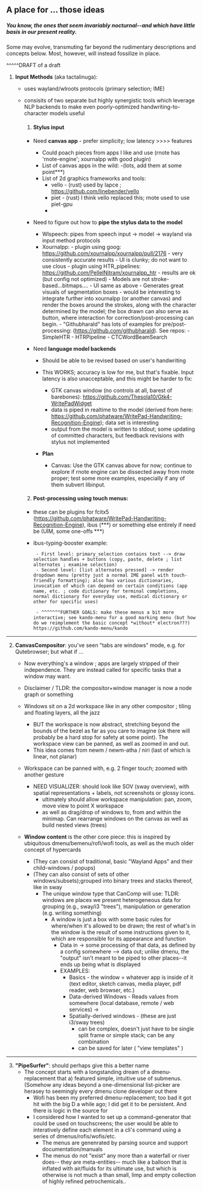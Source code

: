 ## A place for ... those ideas
##### You know, the ones that seem invariably nocturnal--and which have little basis in our present reality. 
Some may evolve, transmuting far beyond the rudimentary descriptions and concepts below. Most, however, will instead fossilize in place.

^^^^^DRAFT of a draft

1) **Input Methods** (aka tactalinuga):
   - uses wayland/wlroots protocols (primary selection; IME)
   - consisits of two separate but highly synergistic tools which leverage NLP backends to make even poorly-optimized handwriting-to-character models useful
     
       1) #### Stylus input 
        - Need **canvas app** - prefer simplicity; low latency >>>> features
          - Could poach pieces from apps I like and use (rnote has 'rnote-engine'; xournalpp with good plugin)
          - List of canvas apps in the wild:
              -(lots, add them at some point***)
          - List of 2d graphics frameworks and tools:
              - vello - (rust) used by lapce ; https://github.com/linebender/vello
              - piet - (rust) I think vello replaced this; rnote used to use piet-gpu
              - 
              
        - Need to figure out how to **pipe the stylus data to the model**
            - Wlspeech: pipes from speech input -> model -> wayland via input method protocols
            - Xournalpp:
                  - plugin using goog: https://github.com/xournalpp/xournalpp/pull/2176
                    - very consistently accurate results
                    - UI is clunky; do not want to use clous
                  - plugin using HTR_pipelines: https://github.com/PellelNitram/xournalpp_htr
                    - results are ok (but config not optimized)
                    - Models are not stroke-based...bitmaps....
                    - UI same as above
                    - Generates great visuals of segmentation boxes
                       - would be interesting to integrate further into xournalpp (or another canvas) and render the boxes around the strokes, along with the character determined by the model; the box drawn can also serve as button, where interaction for correction/post-processing can begin.
                    - "Githubharald" has lots of examples for pre/post-processing: (https://github.com/githubharald). See repos:
                       - SimpleHTR
                       - HTRPipeline
                       - CTCWordBeamSearch
    
        - Need **language model backends**
          - Should be able to be revised based on user's handwriting
          - This WORKS; accuracy is low for me, but that's fixable. Input latency is also unacceptable, and this might be harder to fix:
             - GTK canvas window (no controls at all, barest of barebones): https://github.com/Thesola10/Gtk4-WritePadWidget
             - data is piped in realtime to the model (derived from here: https://github.com/phatware/WritePad-Handwriting-Recognition-Engine); data set is interesting
             - output from the model is written to stdout; some updating of committed characters, but feedback revisions with stylus not implemented
               
          - **Plan**
              - Canvas: Use the GTK canvas above for now; continue to explore if rnote engine can be dissected away from rnote proper; test some more examples, especially if any of them subvert libinput.
     
       2) #### **Post-processing** using touch menus:
      - these can be plugins for fcitx5 (https://github.com/phatware/WritePad-Handwriting-Recognition-Engine), ibus (***) or something else entirely if need be (UIM, some one-offs ***)
      - ibus-typing-booster example:
   
             - First level: primary_selection contains text --> draw selection handles + buttons (copy, paste, delete ; list alternates ; examine selection)
             - Second level: [list alternates pressed] -> render dropdown menu (pretty just a normal IME panel with touch-friendly formatting); also has various dictionaries, invocation of which can depend on certain conditions (app name, etc. ; code dictionary for terminal completions, normal dictionary for everyday use, medical dictionary or other for specific uses)
        
             - ^^^^^^^FURTHER GOALS: make these menus a bit more interactive; see kando-menu for a good marking menu (but how do we reimplement the basic concept *without* electron???) https://github.com/kando-menu/kando
      
      
----        

2) **CanvasCompositor**: you've seen "tabs are windows" mode, e.g. for Qutebrowser; but what if ...
   - Now everything's a window ; apps are largely stripped of their independence. They are instead called for specific tasks that a window may want.
   - Disclaimer / TLDR: the compositor+window manager is now a node graph or something

   - Windows sit on a 2d workspace like in any other compositor ; tiling and floating layers, all the jazz
       - BUT the workspace is now abstract, stretching beyond the bounds of the bezel as far as you care to imagine (ok there will probably be a hard stop for safety at some point). The workspace view can be panned, as well as zoomed in and out.
       - This idea comes from newm / newm-atha / niri (last of which is linear, not planar)
   - Workspace can be panned with, e.g. 2 finger touch; zoomed with another gesture
     - NEED VISUALIZER: should look like SOV (sway overview), with spatial representations + labels, not screenshots or glossy icons.
         - ultimately should allow workspace manipulation: pan, zoom, move view to point X workspace
         - as well as drag/drop of windows to, from and within the minimap. Can rearrange windows on the canvas as well as build nested views (trees)

    - **Window content** is the other core piece: this is inspired by ubiquitous dmenu/bemenu/rofi/wofi tools, as well as the much older concept of hypercards
       - (They can consist of traditional, basic "Wayland Apps" and their child-windows / popups)
       - (They can also consist of sets of other windows/subsets);grouped into binary trees and stacks thereof, like in sway
           - The unique window type that CanComp will use:
             TLDR: windows are places we present heterogeneous data for grouping (e.g., sway/i3 "trees"), manipulation or generation (e.g. writing something)
               - A window is just a box with some basic rules for where/when it's allowed to be drawn; the rest of what's in the window is the result of some instructions given to it, which are responsible for its appearance and function
                 - Data in -> some processing of that data, as defined by a config somewhere --> data out; unlike dmenu, the "output" isn't meant to be piped to other places--it ends up being what is displayed
                 - EXAMPLES:
                   - Basics - the window = whatever app is inside of it (text editor, sketch canvas, media player, pdf reader, web browser, etc.)
                   - Data-derived Windows - Reads values from somewhere (local database, remote / web services) -> 
                   - Spatially-derived windows - (these are just i3/sway trees)
                       - can be complex, doesn't just have to be single split frame or simple stack; can be any combination
                       - can be saved for later ( "view templates" )

----

3) **"PipeSurfer"**: should perhaps give this a better name
     - The concept starts with a longstanding dream of a dmenu-replacement that a) featured simple, intuitive use of submenus. (Somehow any ideas beyond a one-dimensional list-picker are herasey to seemingly every dmenu clone developer out there
       - Wofi has been my preferred dmenu-replacement; too bad it got hit with the big D a while ago; I did get it to be persistent. And there is logic in the source for 
       - I considered how I wanted to set up a command-generator that could be used on touchscreens; the user would be able to interatively define each element in a cli's command using a series of dmenus/rofis/wofis/etc.
         - The menus are genenrated by parsing source and support documentation/manuals
         - The menus do not "exist" any more than a waterfall or river does-- they are meta-entities-- much like a balloon that is inflated with air/fluids for its ultimate use, but which is otherwise is not much a than small, limp and empty collection of highly refined petrochemicals.. 
   
